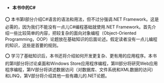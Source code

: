 * #### 本书中的C\#

⭕️ 本书第I部分介绍C#语言的语法和用法，但不过分强调.NET Framework。这是必需的，因为我们不能没有一点儿C#编程基础就使用.NET Framework。首先介绍一些比较简单的内容，把较复杂的面向对象编程（Object-Oriented Programming，OOP）论题放在基础知识的后面论述。假定读者没有一点儿编程的知识，这些是首要的规则。

⭕️ 学习了基础知识后，本书还将介绍如何开发更复杂、更有用的应用程序。本书的第II部分将讨论桌面和Windows Store应用程序编程，第III部分将研究Web应用程序编程，第IV部分将讲述数据访问（对数据库、文件系统和XML数据的访问）和LINQ，第V部分将介绍其他一些有趣儿的.NET论题。